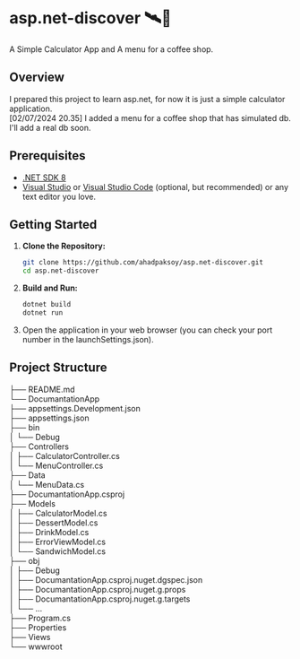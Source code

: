 # asp.net-discover 🛰️🌌

A Simple Calculator App and A menu for a coffee shop.

## Overview

I prepared this project to learn asp.net, for now it is just a simple calculator application.\
[02/07/2024 20.35] I added a menu for a coffee shop that has simulated db. I'll add a real db soon.

## Prerequisites

- [.NET SDK 8](https://dotnet.microsoft.com/download)
- [Visual Studio](https://visualstudio.microsoft.com/) or [Visual Studio Code](https://code.visualstudio.com/) (optional, but recommended) or any text editor you love.

## Getting Started

1. **Clone the Repository:**

    ```bash
    git clone https://github.com/ahadpaksoy/asp.net-discover.git
    cd asp.net-discover
    ```

2. **Build and Run:**

    ```bash
    dotnet build
    dotnet run
    ```

3. Open the application in your web browser (you can check your port number in the launchSettings.json).

## Project Structure

├── README.md\
└── DocumantationApp\
    ├── appsettings.Development.json\
    ├── appsettings.json\
    ├── bin\
    │   └── Debug\
    ├── Controllers\
    │   ├── CalculatorController.cs\
    │   └── MenuController.cs\
    ├── Data\
    │   └── MenuData.cs\
    ├── DocumantationApp.csproj\
    ├── Models\
    │   ├── CalculatorModel.cs\
    │   ├── DessertModel.cs\
    │   ├── DrinkModel.cs\
    │   ├── ErrorViewModel.cs\
    │   └── SandwichModel.cs\
    ├── obj\
    │   ├── Debug\
    │   ├── DocumantationApp.csproj.nuget.dgspec.json\
    │   ├── DocumantationApp.csproj.nuget.g.props\
    │   ├── DocumantationApp.csproj.nuget.g.targets\
    │   └── ...\
    ├── Program.cs\
    ├── Properties\
    ├── Views\
    └── wwwroot

